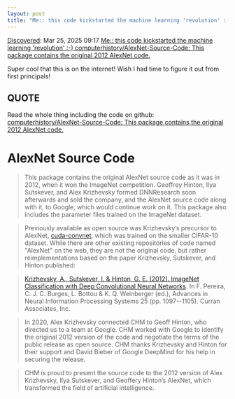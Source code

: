 ```yaml
---
layout: post
title: "Me:: this code kickstarted the machine learning 'revolution' :-) computerhistory/AlexNet-Source-Code: This package contains the original 2012 AlexNet code."
---
```

[Discovered](http://rolandtanglao.com/2020/07/29/p1-blogthis-checkvist-list-links-to-blog/): Mar 25, 2025 09:17 [Me:: this code kickstarted the machine learning 'revolution' :-) computerhistory/AlexNet-Source-Code: This package contains the original 2012 AlexNet code.](https://github.com/computerhistory/AlexNet-Source-Code)

Super cool that this is on the internet! Wish I had time to figure it out from first principals!

## QUOTE

Read the whole thing including the code on github: [computerhistory/AlexNet-Source-Code: This package contains the original 2012 AlexNet code.](https://github.com/computerhistory/AlexNet-Source-Code)

# AlexNet Source Code

>This package contains the original AlexNet source code as it was in 2012, when it won the ImageNet competition. Geoffrey Hinton, Ilya Sutskever, and Alex Krizhevsky formed DNNResearch soon afterwards and sold the company, and the AlexNet source code along with it, to Google, which would continue work on it. This package also includes the parameter files trained on the ImageNet dataset.

>Previously available as open source was Krizhevsky’s precursor to AlexNet, [cuda-convnet](https://code.google.com/archive/p/cuda-convnet/), which was trained on the smaller CIFAR-10 dataset. While there are other existing repositories of code named "AlexNet" on the web, they are not the original code, but rather reimplementations based on the paper Krizhevsky, Sutskever, and Hinton published:

>[Krizhevsky, A., Sutskever, I. & Hinton, G. E. (2012). ImageNet Classification with Deep Convolutional Neural Networks](https://proceedings.neurips.cc/paper_files/paper/2012/file/c399862d3b9d6b76c8436e924a68c45b-Paper.pdf). In F. Pereira, C. J. C. Burges, L. Bottou & K. Q. Weinberger (ed.), Advances in Neural Information Processing Systems 25 (pp. 1097--1105). Curran Associates, Inc.

>In 2020, Alex Krizhevsky connected CHM to Geoff Hinton, who directed us to a team at Google. CHM worked with Google to identify the original 2012 version of the code and negotiate the terms of the public release as open source. CHM thanks Krizhevsky and Hinton for their support and David Bieber of Google DeepMind for his help in securing the release.

>CHM is proud to present the source code to the 2012 version of Alex Krizhevsky, Ilya Sutskever, and Geoffery Hinton’s AlexNet, which transformed the field of artificial intelligence.
